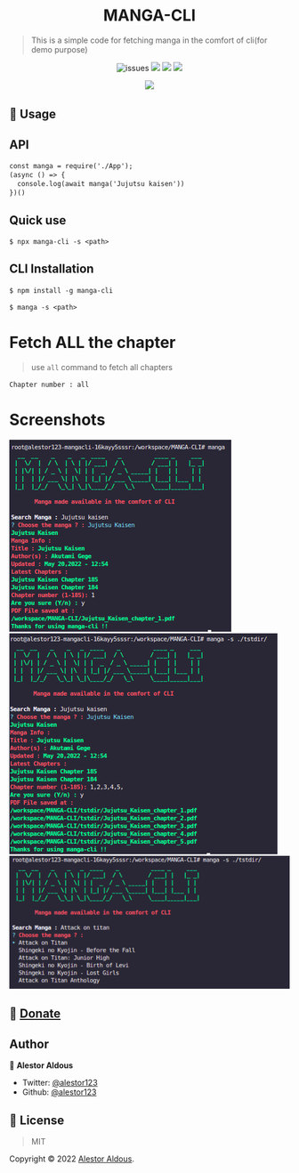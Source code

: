<h1 align=center>MANGA-CLI</h1>

> This is a simple code for fetching manga in the comfort of cli(for demo purpose)

<p align=center>
<img src="https://img.shields.io/github/license/alestor123/MANGA-CLI" alt=issues >
<a href="https://github.com/alestor123/MANGA-CLI/issues">
<img src="https://img.shields.io/github/issues-raw/alestor123/MANGA-CLI"></a>
<img src="https://github.com/alestor123/MANGA-CLI/actions/workflows/main.yml/badge.svg?branch=master">
<a href="https://www.npmjs.com/package/manga-cli"><img src="https://img.shields.io/npm/v/manga-cli"></a>
</p>
<p align=center>
<a href="https://npmjs.org/package/manga-cli">
<img src="https://nodei.co/npm/manga-cli.png"></a>
</p>

## 🚀 Usage

## API

```
const manga = require('./App');
(async () => {
  console.log(await manga('Jujutsu kaisen'))
})()

```

## Quick use
```
$ npx manga-cli -s <path>
```
## CLI Installation
```
$ npm install -g manga-cli
```
```
$ manga -s <path>
```

# Fetch ALL the chapter
> use ``all`` command to fetch all chapters 
```
Chapter number : all
```

# Screenshots    

![shot](./demo/shots/manga-cli.png)
![shot](./demo/shots/manga-cli1.png)
![shot](./demo/shots/manga-cli2.png)



## 💖 [Donate](https://alestor123.is-a.dev/donate)



## Author

👤 **Alestor Aldous**

- Twitter: [@alestor123](https://twitter.com/alestor123)
- Github: [@alestor123](https://github.com/alestor123)


## 📝 License
> MIT

Copyright © 2022 [Alestor Aldous](https://github.com/alestor123).<br />